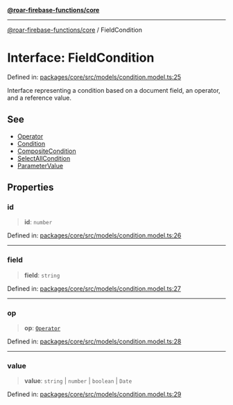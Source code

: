 [**@roar-firebase-functions/core**](../README.md)

---

[@roar-firebase-functions/core](../README.md) / FieldCondition

# Interface: FieldCondition

Defined in: [packages/core/src/models/condition.model.ts:25](https://github.com/yeatmanlab/roar-firebase-functions/blob/0fc701649174b7557e55644b1065be2fa3d3d7ca/packages/core/src/models/condition.model.ts#L25)

Interface representing a condition based on a document field, an operator,
and a reference value.

## See

- [Operator](../enumerations/Operator.md)
- [Condition](../type-aliases/Condition.md)
- [CompositeCondition](CompositeCondition.md)
- [SelectAllCondition](../type-aliases/SelectAllCondition.md)
- [ParameterValue](../type-aliases/ParameterValue.md)

## Properties

### id

> **id**: `number`

Defined in: [packages/core/src/models/condition.model.ts:26](https://github.com/yeatmanlab/roar-firebase-functions/blob/0fc701649174b7557e55644b1065be2fa3d3d7ca/packages/core/src/models/condition.model.ts#L26)

---

### field

> **field**: `string`

Defined in: [packages/core/src/models/condition.model.ts:27](https://github.com/yeatmanlab/roar-firebase-functions/blob/0fc701649174b7557e55644b1065be2fa3d3d7ca/packages/core/src/models/condition.model.ts#L27)

---

### op

> **op**: [`Operator`](../enumerations/Operator.md)

Defined in: [packages/core/src/models/condition.model.ts:28](https://github.com/yeatmanlab/roar-firebase-functions/blob/0fc701649174b7557e55644b1065be2fa3d3d7ca/packages/core/src/models/condition.model.ts#L28)

---

### value

> **value**: `string` \| `number` \| `boolean` \| `Date`

Defined in: [packages/core/src/models/condition.model.ts:29](https://github.com/yeatmanlab/roar-firebase-functions/blob/0fc701649174b7557e55644b1065be2fa3d3d7ca/packages/core/src/models/condition.model.ts#L29)
